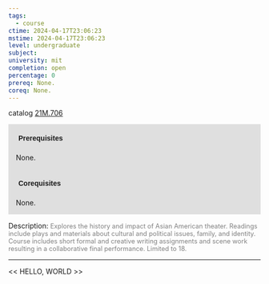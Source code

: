 ```yaml
---
tags:
  - course
ctime: 2024-04-17T23:06:23
mstime: 2024-04-17T23:06:23
level: undergraduate
subject: 
university: mit
completion: open
percentage: 0
prereq: None.
coreq: None.
---
```


catalog [21M.706](http://student.mit.edu/catalog/m21Mb.html#21M.706)

<span style="display: block; padding: 15px; background-color: rgb(100, 100, 100, 0.2);"><font id="m_prereq2599_0" style="display: block; font-family: Arial, sans-serif; font-weight: bold; padding: 5px">Prerequisites</font><br><span id="prereq2599_0">None.</span></span>
<span style="display: block; padding: 15px; background-color: rgb(100, 100, 100, 0.2);"><font id="m_coreq2599_0" style="display: block; font-family: Arial, sans-serif; font-weight: bold; padding: 5px">Corequisites</font><br><span id="coreq2599_0">None.</span></span>

<font style="">Description:</font>
<font style="color: grey; font-size: 0.8rem;">Explores the history and impact of Asian American theater. Readings include plays and materials about cultural and political issues, family, and identity. Course includes short formal and creative writing assignments and scene work resulting in a collaborative final performance. Limited to 18.</font>



---

<< HELLO, WORLD >>
